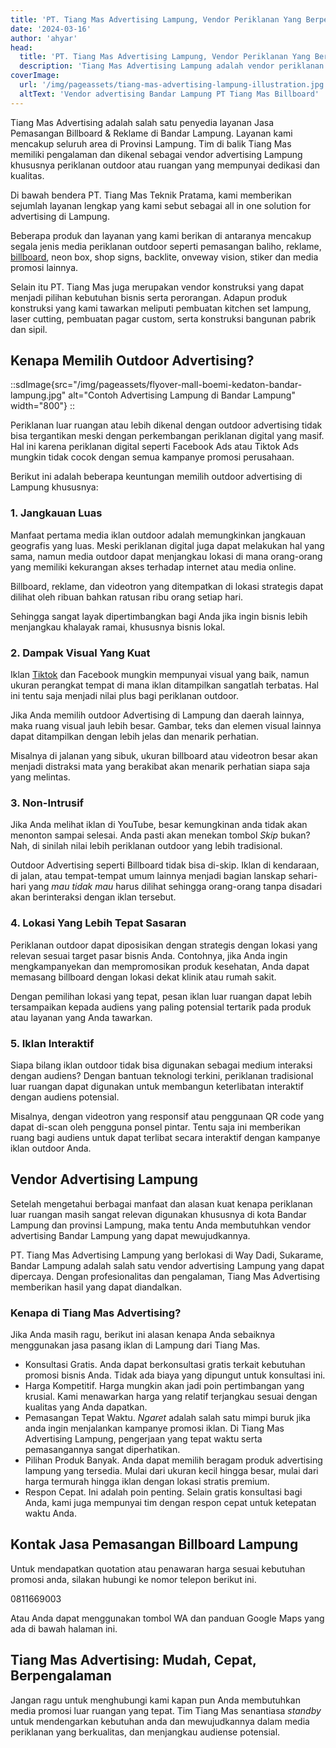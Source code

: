 ```yaml
---
title: 'PT. Tiang Mas Advertising Lampung, Vendor Periklanan Yang Berpengalaman'
date: '2024-03-16'
author: 'ahyar'
head:
  title: 'PT. Tiang Mas Advertising Lampung, Vendor Periklanan Yang Berpengalaman - 0811669003'
  description: 'Tiang Mas Advertising Lampung adalah vendor periklanan yang berpengalaman dengan beragam pilihan. ✅Billboar Lampung ✅pasang baliho ✅neon box Lampung'
coverImage:
  url: '/img/pageassets/tiang-mas-advertising-lampung-illustration.jpg'
  altText: 'Vendor advertising Bandar Lampung PT Tiang Mas Billboard'
---
```

Tiang Mas Advertising adalah salah satu penyedia layanan Jasa Pemasangan Billboard & Reklame di Bandar Lampung. Layanan kami mencakup seluruh area di Provinsi Lampung. Tim di balik Tiang Mas memiliki pengalaman dan dikenal sebagai vendor advertising Lampung khususnya periklanan outdoor atau ruangan yang mempunyai dedikasi dan kualitas.

Di bawah bendera PT. Tiang Mas Teknik Pratama, kami memberikan sejumlah layanan lengkap yang kami sebut sebagai all in one solution for advertising di Lampung.
<!--more-->

Beberapa produk dan layanan yang kami berikan di antaranya mencakup segala jenis media periklanan outdoor seperti pemasangan baliho, reklame, [billboard](/layanan/billboard), neon box, shop signs, backlite, onveway vision, stiker dan media promosi lainnya.

Selain itu PT. Tiang Mas juga merupakan vendor konstruksi yang dapat menjadi pilihan kebutuhan bisnis serta perorangan. Adapun produk konstruksi yang kami tawarkan meliputi pembuatan kitchen set lampung, laser cutting, pembuatan pagar custom, serta konstruksi bangunan pabrik dan sipil.

## Kenapa Memilih Outdoor Advertising?
::sdImage{src="/img/pageassets/flyover-mall-boemi-kedaton-bandar-lampung.jpg" alt="Contoh Advertising Lampung di Bandar Lampung" width="800"}
::

Periklanan luar ruangan atau lebih dikenal dengan outdoor advertising tidak bisa tergantikan meski dengan perkembangan periklanan digital yang masif. Hal ini karena periklanan digital seperti Facebook Ads atau Tiktok Ads mungkin tidak cocok dengan semua kampanye promosi perusahaan.

Berikut ini adalah beberapa keuntungan memilih outdoor advertising di Lampung khususnya:

### 1. Jangkauan Luas

Manfaat pertama media iklan outdoor adalah memungkinkan jangkauan geografis yang luas. Meski periklanan digital juga dapat melakukan hal yang sama, namun media outdoor dapat menjangkau lokasi di mana orang-orang yang memiliki kekurangan akses terhadap internet atau media online.

Billboard, reklame, dan videotron yang ditempatkan di lokasi strategis dapat dilihat oleh ribuan bahkan ratusan ribu orang setiap hari.

Sehingga sangat layak dipertimbangkan bagi Anda jika ingin bisnis lebih menjangkau khalayak ramai, khususnya bisnis lokal.

### 2. Dampak Visual Yang Kuat

Iklan [Tiktok](https://www.sadiskon.com/blog/cara-join-affiliate-tiktok/) dan Facebook mungkin mempunyai visual yang baik, namun ukuran perangkat tempat di mana iklan ditampilkan sangatlah terbatas. Hal ini tentu saja menjadi nilai plus bagi periklanan outdoor.

Jika Anda memilih outdoor Advertising di Lampung dan daerah lainnya, maka ruang visual jauh lebih besar. Gambar, teks dan elemen visual lainnya dapat ditampilkan dengan lebih jelas dan menarik perhatian.

Misalnya di jalanan yang sibuk, ukuran billboard atau videotron besar akan menjadi distraksi mata yang berakibat akan menarik perhatian siapa saja yang melintas.

### 3. Non-Intrusif

Jika Anda melihat iklan di YouTube, besar kemungkinan anda tidak akan menonton sampai selesai. Anda pasti akan menekan tombol *Skip* bukan? Nah, di sinilah nilai lebih periklanan outdoor yang lebih tradisional.

Outdoor Advertising seperti Billboard tidak bisa di-skip. Iklan di kendaraan, di jalan, atau tempat-tempat umum lainnya menjadi bagian lanskap sehari-hari yang *mau tidak mau* harus dilihat sehingga orang-orang tanpa disadari akan berinteraksi dengan iklan tersebut.

### 4. Lokasi Yang Lebih Tepat Sasaran

Periklanan outdoor dapat diposisikan dengan strategis dengan lokasi yang relevan sesuai target pasar bisnis Anda. Contohnya, jika Anda ingin mengkampanyekan dan mempromosikan produk kesehatan, Anda dapat memasang billboard dengan lokasi dekat klinik atau rumah sakit.

Dengan pemilihan lokasi yang tepat, pesan iklan luar ruangan dapat lebih tersampaikan kepada audiens yang paling potensial tertarik pada produk atau layanan yang Anda tawarkan.

### 5. Iklan Interaktif

Siapa bilang iklan outdoor tidak bisa digunakan sebagai medium interaksi dengan audiens? Dengan bantuan teknologi terkini, periklanan tradisional luar ruangan dapat digunakan untuk membangun keterlibatan interaktif dengan audiens potensial.

Misalnya, dengan videotron yang responsif atau penggunaan QR code yang dapat di-scan oleh pengguna ponsel pintar. Tentu saja ini memberikan ruang bagi audiens untuk dapat terlibat secara interaktif dengan kampanye iklan outdoor Anda.

## Vendor Advertising Lampung

Setelah mengetahui berbagai manfaat dan alasan kuat kenapa periklanan luar ruangan masih sangat relevan digunakan khususnya di kota Bandar Lampung dan provinsi Lampung, maka tentu Anda membutuhkan vendor advertising Bandar Lampung yang dapat mewujudkannya.

PT. Tiang Mas Advertising Lampung yang berlokasi di Way Dadi, Sukarame, Bandar Lampung adalah salah satu vendor advertising Lampung yang dapat dipercaya. Dengan profesionalitas dan pengalaman, Tiang Mas Advertising memberikan hasil yang dapat diandalkan.

### Kenapa di Tiang Mas Advertising?

Jika Anda masih ragu, berikut ini alasan kenapa Anda sebaiknya menggunakan jasa pasang iklan di Lampung dari Tiang Mas.

- Konsultasi Gratis. Anda dapat berkonsultasi gratis terkait kebutuhan promosi bisnis Anda. Tidak ada biaya yang dipungut untuk konsultasi ini.
- Harga Kompetitif. Harga mungkin akan jadi poin pertimbangan yang krusial. Kami menawarkan harga yang relatif terjangkau sesuai dengan kualitas yang Anda dapatkan.
- Pemasangan Tepat Waktu. *Ngaret* adalah salah satu mimpi buruk jika anda ingin menjalankan kampanye promosi iklan. Di Tiang Mas Advertising Lampung, pengerjaan yang tepat waktu serta pemasangannya sangat diperhatikan.
- Pilihan Produk Banyak. Anda dapat memilih beragam produk advertising lampung yang tersedia. Mulai dari ukuran kecil hingga besar, mulai dari harga termurah hingga iklan dengan lokasi stratis premium.
- Respon Cepat. Ini adalah poin penting. Selain gratis konsultasi bagi Anda, kami juga mempunyai tim dengan respon cepat untuk ketepatan waktu Anda.

## Kontak Jasa Pemasangan Billboard Lampung

Untuk mendapatkan quotation atau penawaran harga sesuai kebutuhan promosi anda, silakan hubungi ke nomor telepon berikut ini.

0811669003

Atau Anda dapat menggunakan tombol WA dan panduan Google Maps yang ada di bawah halaman ini.

## Tiang Mas Advertising: Mudah, Cepat, Berpengalaman

Jangan ragu untuk menghubungi kami kapan pun Anda membutuhkan media promosi luar ruangan yang tepat. Tim Tiang Mas senantiasa *standby* untuk mendengarkan kebutuhan anda dan mewujudkannya dalam media periklanan yang berkualitas, dan menjangkau audiense potensial.